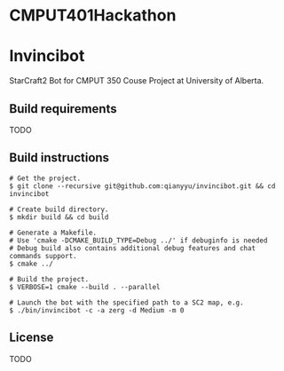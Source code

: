 # CMPUT401Hackathon

# Invincibot
StarCraft2 Bot for CMPUT 350 Couse Project at University of Alberta.

## Build requirements
TODO


## Build instructions

```
# Get the project.
$ git clone --recursive git@github.com:qianyyu/invincibot.git && cd invincibot

# Create build directory.
$ mkdir build && cd build

# Generate a Makefile.
# Use 'cmake -DCMAKE_BUILD_TYPE=Debug ../' if debuginfo is needed
# Debug build also contains additional debug features and chat commands support.
$ cmake ../

# Build the project.
$ VERBOSE=1 cmake --build . --parallel

# Launch the bot with the specified path to a SC2 map, e.g.
$ ./bin/invincibot -c -a zerg -d Medium -m 0
```

## License
TODO